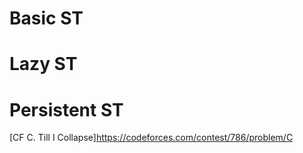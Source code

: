 # Basic ST


# Lazy ST


# Persistent ST

[CF C. Till I Collapse]https://codeforces.com/contest/786/problem/C
